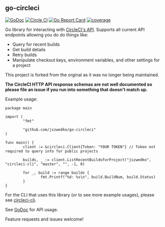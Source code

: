 ## go-circleci
[![GoDoc](https://godoc.org/github.com/tomtucka/go-circleci?status.svg)](http://godoc.org/github.com/tomtucka/go-circleci)
[![Circle CI](https://circleci.com/gh/tomtucka/go-circleci.svg?style=svg)](https://circleci.com/gh/tomtucka/go-circleci)
[![Go Report Card](https://goreportcard.com/badge/github.com/tomtucka/go-circleci)](https://goreportcard.com/report/github.com/tomtucka/go-circleci)
[![coverage](https://gocover.io/_badge/github.com/tomtucka/go-circleci?0 "coverage")](http://gocover.io/github.com/tomtucka/go-circleci)


Go library for interacting with [CircleCI's API](https://circleci.com/docs/api). Supports all current API endpoints allowing you do do things like:

* Query for recent builds
* Get build details
* Retry builds
* Manipulate checkout keys, environment variables, and other settings for a project

This project is forked from the orginal as it was no longer being maintained.

**The CircleCI HTTP API response schemas are not well documented so please file an issue if you run into something that doesn't match up.**

Example usage:

```golang
package main

import (
        "fmt"

        "github.com/jszwedko/go-circleci"
)

func main() {
        client := &circleci.Client{Token: "YOUR TOKEN"} // Token not required to query info for public projects

        builds, _ := client.ListRecentBuildsForProject("jszwedko", "circleci-cli", "master", "", -1, 0)

        for _, build := range builds {
                fmt.Printf("%d: %s\n", build.BuildNum, build.Status)
        }
}
```

For the CLI that uses this library (or to see more example usages), please see
[circleci-cli](https://github.com/jszwedko/circleci-cli).

See [GoDoc](http://godoc.org/github.com/jszwedko/go-circleci) for API usage.

Feature requests and issues welcome!
